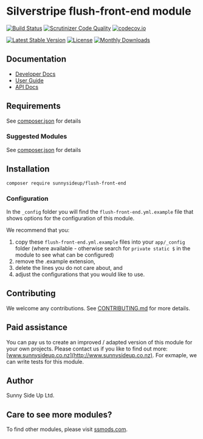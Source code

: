 # Silverstripe flush-front-end module
[![Build Status](https://travis-ci.org/sunnysideup/silverstripe-flush-front-end.svg?branch=master)](https://travis-ci.org/sunnysideup/silverstripe-flush-front-end)
[![Scrutinizer Code Quality](https://scrutinizer-ci.com/g/sunnysideup/silverstripe-flush-front-end/badges/quality-score.png?b=master)](https://scrutinizer-ci.com/g/sunnysideup/silverstripe-flush-front-end/?branch=master)
[![codecov.io](https://codecov.io/github/sunnysideup/silverstripe-flush-front-end/coverage.svg?branch=master)](https://codecov.io/github/sunnysideup/silverstripe-flush-front-end?branch=master)

[![Latest Stable Version](https://poser.pugx.org/sunnysideup/flush-front-end/version)](https://packagist.org/packages/sunnysideup/flush-front-end)
[![License](https://poser.pugx.org/sunnysideup/flush-front-end/license)](https://packagist.org/packages/sunnysideup/flush-front-end)
[![Monthly Downloads](https://poser.pugx.org/sunnysideup/flush-front-end/d/monthly)](https://packagist.org/packages/sunnysideup/flush-front-end)


## Documentation



 * [Developer Docs](docs/en/INDEX.md)
 * [User Guide](docs/en/userguide.md)
 * [API Docs](http://docs.ssmods.com/sunnysideup/flush-front-end/classes.xhtml)


## Requirements



See [composer.json](composer.json) for details


### Suggested Modules



See [composer.json](composer.json) for details


## Installation


```
composer require sunnysideup/flush-front-end
```

### Configuration



In the `_config` folder you will find the `flush-front-end.yml.example`
file that shows options for the configuration of this module.

We recommend that you:

  1. copy these `flush-front-end.yml.example` files into your
`app/_config` folder (where available - otherwise search for `private static $` in the module to see what can be configured)
  2. remove the .example extension,
  3. delete the lines you do not care about, and
  4. adjust the configurations that you would like to use.


## Contributing



We welcome any contributions. See [CONTRIBUTING.md](CONTRIBUTING.md) for more details.

## Paid assistance



You can pay us to create an improved / adapted version of this module for your own projects.  Please contact us if you like to find out more: [www.sunnysideup.co.nz](http://www.sunnysideup.co.nz).  For exmaple, we can write tests for this module.  

## Author



Sunny Side Up Ltd.


## Care to see more modules?

To find other modules, please visit [ssmods.com](http://ssmods.com/).
